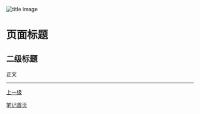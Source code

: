 ![title image](https://github-share-1304366332.cos.ap-guangzhou.myqcloud.com/game/howToDwarfFortress/attachments/title_image.png)

# 页面标题

## 二级标题

正文

---

[上一级](../README.md)

[笔记首页](../../README.md)
